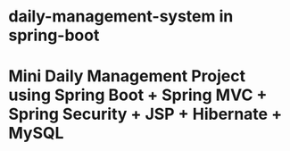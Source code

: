 # daily-management-system in spring-boot


# Mini Daily Management Project using Spring Boot + Spring MVC + Spring Security + JSP + Hibernate + MySQL
